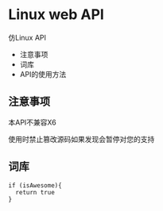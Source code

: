 # Linux web API
仿Linux API
* 注意事项
* 词库
* API的使用方法
## 注意事项
本API不兼容X6

使用时禁止篡改源码如果发现会暂停对您的支持
## 词库
    if (isAwesome){ 
      return true 
    } 
